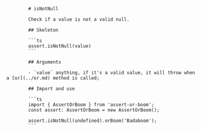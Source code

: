             # isNotNull

            Check if a value is not a valid null.

            ## Skeleton

            ```ts
            assert.isNotNull(value)
            ```

            ## Arguments

            - `value` anything, if it's a valid value, it will throw when a [or](../or.md) method is called;

            ## Import and use

            ```ts
            import { AssertOrBoom } from 'assert-or-boom';
            const assert: AssertOrBoom = new AssertOrBoom();

            assert.isNotNull(undefined).orBoom('Badaboom');
            ```
